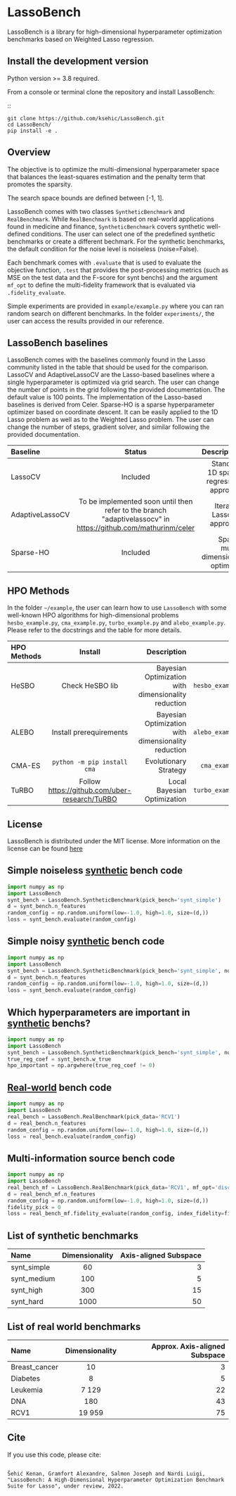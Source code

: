 # LassoBench

LassoBench is a library for high-dimensional hyperparameter optimization benchmarks based on Weighted Lasso regression.

## Install the development version

Python version >= 3.8 required.

From a console or terminal clone the repository and install LassoBench:

::

    git clone https://github.com/ksehic/LassoBench.git
    cd LassoBench/
    pip install -e .

## Overview
The objective is to optimize the multi-dimensional hyperparameter space that balances
the least-squares estimation and the penalty term that promotes the sparsity.

The search space bounds are defined between [-1, 1].

LassoBench comes with two classes `SyntheticBenchmark` and `RealBenchmark`. While `RealBenchmark` is
based on real-world applications found in medicine and finance, `SyntheticBenchmark` covers synthetic well-defined conditions. The user can select one of the predefined synthetic benchmarks or create a different bechmark. For the synthetic benchmarks, the default condition for the noise level is noiseless (noise=False).

Each benchmark comes with `.evaluate` that is used to evaluate the objective function, `.test` that provides the post-processing metrics (such as MSE on the test data and the F-score for synt benchs) and the argument `mf_opt` to define the multi-fidelity framework that is evaluated via `.fidelity_evaluate`.

Simple experiments are provided in `example/example.py` where you can ran random search on different benchmarks. In the folder `experiments/`, the user can access the results provided in our reference.

## LassoBench baselines
LassoBench comes with the baselines commonly found in the Lasso community listed in the table that should be used for the comparison. LassoCV and AdaptiveLassoCV are the Lasso-based baselines where a single hyperparameter is optimized via grid search. The user can change the number of points in the grid following the provided documentation. The default value is 100 points. The implementation of the Lasso-based baselines is derived from Celer. Sparse-HO is a sparse hyperparameter optimizer based on coordinate descent. It can be easily applied to the 1D Lasso problem as well as to the Weighted Lasso problem. The user can change the number of steps, gradient solver, and similar following the provided documentation.

| Baseline          | Status | Description | Command |
| :---          |     :---:      |          ---:         |        ---:         |
| LassoCV | Included    | Standard 1D sparse regression approach | `.run_LASSOCV` |
| AdaptiveLassoCV  | To be implemented soon until then refer to the branch "adaptivelassocv" in https://github.com/mathurinm/celer | Iterative LassoCV approach | NA |
| Sparse-HO   | Included   | Sparse multi-dimensional optimizer | `.run_sparseho` |

## HPO Methods
In the folder `~/example`, the user can learn how to use `LassoBench` with some well-known HPO algorithms for high-dimensional problems `hesbo_example.py`, `cma_example.py`, `turbo_example.py` and `alebo_example.py`. Please refer to the docstrings and the table for more details.

| HPO Methods          | Install | Description | File |
| :---          |     :---:      |          ---:         |        ---:         |
| HeSBO | Check HeSBO lib    | Bayesian Optimization with dimensionality reduction | `hesbo_example.py` |
| ALEBO  | Install prerequirements | Bayesian Optimization with dimensionality reduction | `alebo_example.py` |
| CMA-ES   | `python -m pip install cma`   | Evolutionary Strategy  | `cma_example.py` |
| TuRBO   | Follow https://github.com/uber-research/TuRBO | Local Bayesian Optimization | `turbo_example.py`|

## License

LassoBench is distributed under the MIT license. More information on the license can be found [here](https://github.com/ksehic/LassoBench/blob/main/LICENSE)

## Simple noiseless [synthetic](#list-of-synthetic-benchmarks) bench code
```python
import numpy as np
import LassoBench
synt_bench = LassoBench.SyntheticBenchmark(pick_bench='synt_simple')
d = synt_bench.n_features
random_config = np.random.uniform(low=-1.0, high=1.0, size=(d,))
loss = synt_bench.evaluate(random_config)
```
## Simple noisy [synthetic](#list-of-synthetic-benchmarks) bench code
```python
import numpy as np
import LassoBench
synt_bench = LassoBench.SyntheticBenchmark(pick_bench='synt_simple', noise=True)
d = synt_bench.n_features
random_config = np.random.uniform(low=-1.0, high=1.0, size=(d,))
loss = synt_bench.evaluate(random_config)
```
## Which hyperparameters are important in [synthetic](#list-of-synthetic-benchmarks) benchs?
```python
import numpy as np
import LassoBench
synt_bench = LassoBench.SyntheticBenchmark(pick_bench='synt_simple', noise=True)
true_reg_coef = synt_bench.w_true
hpo_important = np.argwhere(true_reg_coef != 0)
```
## [Real-world](#list-of-real-world-benchmarks) bench code
```python
import numpy as np
import LassoBench
real_bench = LassoBench.RealBenchmark(pick_data='RCV1')
d = real_bench.n_features
random_config = np.random.uniform(low=-1.0, high=1.0, size=(d,))
loss = real_bench.evaluate(random_config)
```
## Multi-information source bench code
```python
import numpy as np
import LassoBench
real_bench_mf = LassoBench.RealBenchmark(pick_data='RCV1', mf_opt='discrete_fidelity')
d = real_bench_mf.n_features
random_config = np.random.uniform(low=-1.0, high=1.0, size=(d,))
fidelity_pick = 0
loss = real_bench_mf.fidelity_evaluate(random_config, index_fidelity=fidelity_pick)
```
## List of synthetic benchmarks
| Name          | Dimensionality | Axis-aligned Subspace |
| :---          |     :---:      |          ---:         |
| synt_simple  | 60    | 3 |
| synt_medium  | 100   | 5 |
| synt_high   | 300   | 15 |
| synt_hard   | 1000   | 50 |
## List of real world benchmarks
| Name         | Dimensionality | Approx. Axis-aligned Subspace |
| :---         |     :---:      |          ---:         |
| Breast_cancer | 10 | 3 |
| Diabetes | 8 | 5 |
| Leukemia | 7 129 | 22 |
| DNA | 180 | 43 |
| RCV1 | 19 959 | 75 |

## Cite

If you use this code, please cite:

```

Šehić Kenan, Gramfort Alexandre, Salmon Joseph and Nardi Luigi, "LassoBench: A High-Dimensional Hyperparameter Optimization Benchmark Suite for Lasso", under review, 2022.

```
